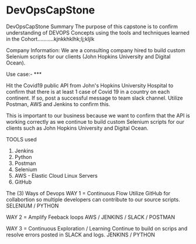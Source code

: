 # DevOpsCapStone
DevOpsCapStone Summary
The purpose of this capstone is to confirm understanding of DEVOPS Concepts using the tools and techniques learned in the Cohort...........kjnkkhklhk;lj;kljlk

Company Information:
We are a consulting company hired to build custom Selenium scripts for our clients (John Hopkins University and Digital Ocean).

Use case:- *** 

Hit the Covid19 public API from John's Hopkins University Hospital to confirm that there is at least 1 case of Covid 19 in a country on each continent.  If so, post a successful message to team slack channel.  Utilize Postman, AWS and Jenkins to confirm this.

This is important to our business because we want to confirm that the API is working correctly as we continue to build custom Selenium scripts for our clients such as John Hopkins University and Digital Ocean. 


TOOLS used

1. Jenkins
2. Python
3. Postman
4. Selenium
5. AWS - Elastic Cloud Linux Servers
6. GitHub

The (3) Ways of Devops
 WAY 1 = Continuous Flow
 Utilize GitHub for collabortion so multiple developers can contribute to our source scripts. 
 SELENIUM / PYTHON

 WAY 2 = Amplify Feeback loops 
 AWS / JENKINS / SLACK / POSTMAN


 WAY 3 = Continuous Exploration / Learning 
 Continue to build on scrips and resolve errors posted in SLACK and logs. 
 JENKINS / PYTHON 
